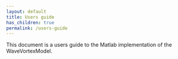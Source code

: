 ```yaml
---
layout: default
title: Users guide
has_children: true
permalink: /users-guide
---
```


This document is a users guide to the Matlab implementation of the WaveVortexModel.
